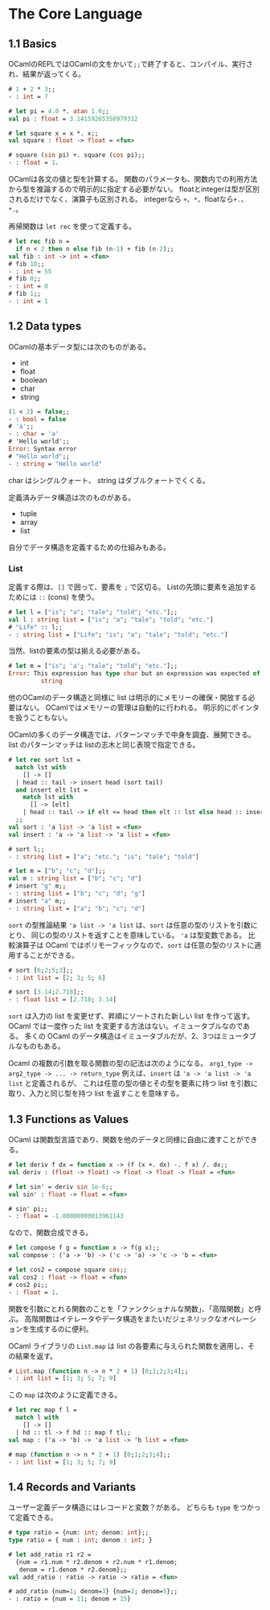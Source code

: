 # The Core Language
## 1.1 Basics

OCamlのREPLではOCamlの文をかいて`;;`で終了すると、コンパイル、実行され、結果が返ってくる。

```ocaml
# 1 + 2 * 3;;
- : int = 7
```
```ocaml
# let pi = 4.0 *. atan 1.0;;
val pi : float = 3.14159265358979312
```
```ocaml
# let square x = x *. x;;
val square : float -> float = <fun>
```
```ocaml
# square (sin pi) +. square (cos pi);;
- : float = 1.
```

OCamlは各文の値と型を計算する。
関数のパラメータも、関数内での利用方法から型を推論するので明示的に指定する必要がない。
floatとintegerは型が区別されるだけでなく、演算子も区別される。
integerなら `+`、`*`、floatなら`+.`、`*.`。

再帰関数は `let rec` を使って定義する。
```ocaml
# let rec fib n =
  if n < 2 then n else fib (n-1) + fib (n-2);;
val fib : int -> int = <fun>
# fib 10;;
- : int = 55
# fib 0;;
- : int = 0
# fib 1;;
- : int = 1
```

## 1.2 Data types

OCamlの基本データ型には次のものがある。
- int
- float
- boolean
- char
- string

```ocaml
(1 < 2) = false;;
- : bool = false
# 'a';;
- : char = 'a'
# 'Hello world';;
Error: Syntax error
# "Hello world";;
- : string = "Hello world"
```
char はシングルクォート、 string はダブルクォートでくくる。

定義済みデータ構造は次のものがある。
- tuple
- array
- list

自分でデータ構造を定義するための仕組みもある。

### List

定義する際は、`[]` で囲って、要素を `;` で区切る。
Listの先頭に要素を追加するためには `::` (cons) を使う。

```ocaml
# let l = ["is"; "a"; "tale"; "told"; "etc."];;
val l : string list = ["is"; "a"; "tale"; "told"; "etc."]
# "Life" :: l;;
- : string list = ["Life"; "is"; "a"; "tale"; "told"; "etc."]
```

当然、listの要素の型は揃える必要がある。
```ocaml
# let m = ["is"; 'a'; "tale"; "told"; "etc."];;
Error: This expression has type char but an expression was expected of type
         string
```

他のOCamlのデータ構造と同様に list は明示的にメモリーの確保・開放する必要はない。
OCamlではメモリーの管理は自動的に行われる。
明示的にポインタを扱うこともない。

OCamlの多くのデータ構造では、パターンマッチで中身を調査、展開できる。
list のパターンマッチは listの志木と同じ表現で指定できる。

```ocaml
# let rec sort lst =
  match lst with
    [] -> []
  | head :: tail -> insert head (sort tail)
  and insert elt lst =
    match lst with
      [] -> [elt]
    | head :: tail -> if elt <= head then elt :: lst else head :: insert elt tail
  ;;
val sort : 'a list -> 'a list = <fun>
val insert : 'a -> 'a list -> 'a list = <fun>
```
```ocaml
# sort l;;
- : string list = ["a"; "etc."; "is"; "tale"; "told"]
```
```ocaml
# let m = ["b"; "c"; "d"];;
val m : string list = ["b"; "c"; "d"]
# insert "g" m;;
- : string list = ["b"; "c"; "d"; "g"]
# insert "a" m;;
- : string list = ["a"; "b"; "c"; "d"]
```

`sort` の型推論結果 `'a list -> 'a list` は、`sort` は任意の型のリストを引数にとり、
同じの型のリストを返すことを意味している。
`'a` は型変数である。
比較演算子は OCaml ではポリモーフィックなので、`sort` は任意の型のリストに適用することができる。

```ocaml
# sort [6;2;5;3];;
- : int list = [2; 3; 5; 6]
```
```ocaml
# sort [3.14;2.718];;
- : float list = [2.718; 3.14]
```
`sort` は入力の list を変更せず、昇順にソートされた新しい list を作って返す。
OCaml では一度作った list を変更する方法はない。イミュータブルなのである。
多くの OCaml のデータ構造はイミュータブルだが、2、3つはミュータブルなものもある。

Ocaml の複数の引数を取る関数の型の記法は次のようになる。
`arg1_type -> arg2_type -> ... -> return_type`
例えば、`insert` は `'a -> 'a list -> 'a list` と定義されるが、
これは任意の型の値とその型を要素に持つ list を引数に取り、入力と同じ型を持つ list を返すことを意味する。

## 1.3 Functions as Values

OCaml は関数型言語であり、関数を他のデータと同様に自由に渡すことができる。

```ocaml
# let deriv f dx = function x -> (f (x +. dx) -. f x) /. dx;;
val deriv : (float -> float) -> float -> float -> float = <fun>
```
```ocaml
# let sin' = deriv sin 1e-6;;
val sin' : float -> float = <fun>
```
```ocaml
# sin' pi;;
- : float = -1.00000000013961143
```

なので、関数合成できる。

```ocaml
# let compose f g = function x -> f(g x);;
val compose : ('a -> 'b) -> ('c -> 'a) -> 'c -> 'b = <fun>
```
```ocaml
# let cos2 = compose square cos;;
val cos2 : float -> float = <fun>
# cos2 pi;;
- : float = 1.
```

関数を引数にとれる関数のことを「ファンクショナルな関数」、「高階関数」と呼ぶ。
高階関数はイテレータやデータ構造をまたいだジェネリックなオペレーションを生成するのに便利。

OCaml ライブラリの `List.map` は list の各要素に与えられた関数を適用し、その結果を返す。
```ocaml
# List.map (function n -> n * 2 + 1) [0;1;2;3;4];;
- : int list = [1; 3; 5; 7; 9]
```

この `map` は次のように定義できる。
```ocaml
# let rec map f l =
  match l with
    [] -> []
  | hd :: tl -> f hd :: map f tl;;
val map : ('a -> 'b) -> 'a list -> 'b list = <fun>
```
```ocaml
# map (function n -> n * 2 + 1) [0;1;2;3;4];;
- : int list = [1; 3; 5; 7; 9]
```

## 1.4 Records and Variants

ユーザー定義データ構造にはレコードと変数？がある。
どちらも `type` をつかって定義できる。

```ocaml
# type ratio = {num: int; denom: int};;
type ratio = { num : int; denom : int; }
```
```ocaml
# let add_ratio r1 r2 =
  {num = r1.num * r2.denom + r2.num * r1.denom;
   denom = r1.denom * r2.denom};;
val add_ratio : ratio -> ratio -> ratio = <fun>
```
```ocaml
# add_ratio {num=1; denom=3} {num=2; denom=5};;
- : ratio = {num = 11; denom = 15}
```
